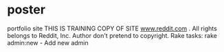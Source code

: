 # poster
portfolio site
 THIS IS TRAINING COPY OF SITE www.reddit.com . All rights belongs to Reddit, Inc.
 Author don't pretend to copyright.
Rake tasks:
  rake admin:new - Add new admin 
